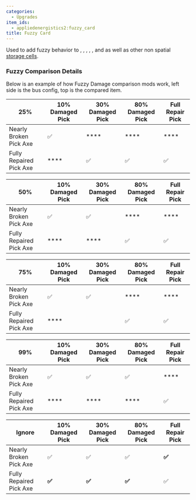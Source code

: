 ```yaml
---
categories:
  - Upgrades
item_ids:
  - appliedenergistics2:fuzzy_card
title: Fuzzy Card
---
```


Used to add fuzzy behavior to <ItemLink
id="appliedenergistics2:item_formation_plane"/>, <ItemLink
id="appliedenergistics2:item_export_bus"/>, <ItemLink
id="appliedenergistics2:item_import_bus"/>, <ItemLink
id="appliedenergistics2:item_level_emitter"/>, <ItemLink
id="appliedenergistics2:item_storage_bus"/>, <ItemLink
id="appliedenergistics2:view_cell"/> and <ItemLink
id="appliedenergistics2:1k_item_storage_cell"/> as well as other non
spatial [storage cells](../storage-cells.md).

### Fuzzy Comparison Details

Below is an example of how Fuzzy Damage comparison mods work, left side is the
bus config, top is the compared item.

| 25%                     | 10% Damaged Pick | 30% Damaged Pick | 80% Damaged Pick | Full Repair Pick |
| ----------------------- | ---------------- | ---------------- | ---------------- | ---------------- |
| Nearly Broken Pick Axe  | ✅               | \*\*\*\*         | \*\*\*\*         | \*\*\*\*         |
| Fully Repaired Pick Axe | \*\*\*\*         | ✅               | ✅               | ✅               |

| 50%                     | 10% Damaged Pick | 30% Damaged Pick | 80% Damaged Pick | Full Repair Pick |
| ----------------------- | ---------------- | ---------------- | ---------------- | ---------------- |
| Nearly Broken Pick Axe  | ✅               | ✅               | \*\*\*\*         | \*\*\*\*         |
| Fully Repaired Pick Axe | \*\*\*\*         | \*\*\*\*         | ✅               | ✅               |

| 75%                     | 10% Damaged Pick | 30% Damaged Pick | 80% Damaged Pick | Full Repair Pick |
| ----------------------- | ---------------- | ---------------- | ---------------- | ---------------- |
| Nearly Broken Pick Axe  | ✅               | ✅               | \*\*\*\*         | \*\*\*\*         |
| Fully Repaired Pick Axe | \*\*\*\*         |                  | ✅               | ✅               |

| 99%                     | 10% Damaged Pick | 30% Damaged Pick | 80% Damaged Pick | Full Repair Pick |
| ----------------------- | ---------------- | ---------------- | ---------------- | ---------------- |
| Nearly Broken Pick Axe  | ✅               | ✅               | ✅               | \*\*\*\*         |
| Fully Repaired Pick Axe | \*\*\*\*         | \*\*\*\*         | \*\*\*\*         | ✅               |

| Ignore                  | 10% Damaged Pick | 30% Damaged Pick | 80% Damaged Pick | Full Repair Pick |
| ----------------------- | ---------------- | ---------------- | ---------------- | ---------------- |
| Nearly Broken Pick Axe  | ✅               | ✅               | ✅               | **✅**           |
| Fully Repaired Pick Axe | **✅**           | **✅**           | **✅**           | ✅               |

<RecipeFor id="appliedenergistics2:fuzzy_card"/>
